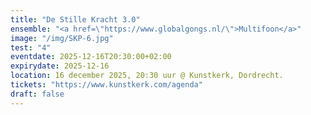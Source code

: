 ```yaml
---
title: "De Stille Kracht 3.0"
ensemble: "<a href=\"https://www.globalgongs.nl/\">Multifoon</a>"
image: "/img/SKP-6.jpg"
test: "4"
eventdate: 2025-12-16T20:30:00+02:00
expirydate: 2025-12-16
location: 16 december 2025, 20:30 uur @ Kunstkerk, Dordrecht.
tickets: "https://www.kunstkerk.com/agenda"
draft: false
---
```

